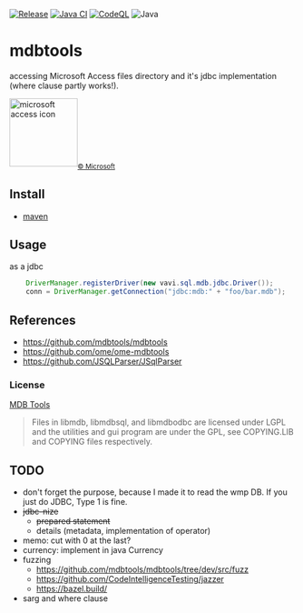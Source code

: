 [![Release](https://jitpack.io/v/umjammer/vavi-sql-mdb.svg)](https://jitpack.io/#umjammer/vavi-sql-mdb)
[![Java CI](https://github.com/umjammer/vavi-sql-mdb/actions/workflows/maven.yml/badge.svg)](https://github.com/umjammer/vavi-sql-mdb/actions/workflows/maven.yml)
[![CodeQL](https://github.com/umjammer/vavi-sql-mdb/actions/workflows/codeql-analysis.yml/badge.svg)](https://github.com/umjammer/vavi-sql-mdb/actions/workflows/codeql-analysis.yml)
![Java](https://img.shields.io/badge/Java-17-b07219)

# mdbtools

accessing Microsoft Access files directory and it's jdbc implementation (where clause partly works!).

<img src="https://github.com/umjammer/vavi-sql-mdb/assets/493908/3b492010-8725-4387-b1cb-1046b8f3955b" width="120" alt="microsoft access icon"/><sub><a href="https://www.microsoft.com">© Microsoft</a></sub>

## Install

 * [maven](https://jitpack.io/#umjammer/vavi-sql-md)

## Usage

as a jdbc

```java
    DriverManager.registerDriver(new vavi.sql.mdb.jdbc.Driver());
    conn = DriverManager.getConnection("jdbc:mdb:" + "foo/bar.mdb");
```

## References

 * https://github.com/mdbtools/mdbtools
 * https://github.com/ome/ome-mdbtools
 * https://github.com/JSQLParser/JSqlParser

### License

[MDB Tools](https://github.com/mdbtools/mdbtools)

> Files in libmdb, libmdbsql, and libmdbodbc are licensed under LGPL and the utilities and gui program are under the GPL, see COPYING.LIB and COPYING files respectively.

## TODO

* don't forget the purpose, because I made it to read the wmp DB.
  If you just do JDBC, Type 1 is fine.
* ~~jdbc-nize~~
   * ~~prepared statement~~
   * details (metadata, implementation of operator)
* memo: cut with 0 at the last?
* currency: implement in java Currency
* fuzzing
   * https://github.com/mdbtools/mdbtools/tree/dev/src/fuzz
   * https://github.com/CodeIntelligenceTesting/jazzer
   * https://bazel.build/
* sarg and where clause
